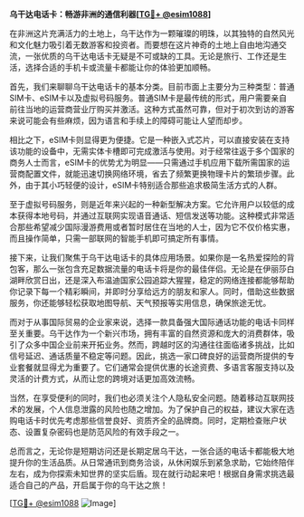 **乌干达电话卡：畅游非洲的通信利器[[TG💪+ @esim1088](https://t.me/s/esim1088)]**

在非洲这片充满活力的土地上，乌干达作为一颗璀璨的明珠，以其独特的自然风光和文化魅力吸引着无数游客和投资者。而要想在这片神奇的土地上自由地沟通交流，一张优质的乌干达电话卡无疑是不可或缺的工具。无论是旅行、工作还是生活，选择合适的手机卡或流量卡都能让你的体验更加顺畅。

首先，我们来聊聊乌干达电话卡的基本分类。目前市面上主要分为三种类型：普通SIM卡、eSIM卡以及虚拟号码服务。普通SIM卡是最传统的形式，用户需要亲自前往当地的运营商营业厅购买并激活。这种方式虽然可靠，但对于初次到访的游客来说可能会有些麻烦，因为语言和手续上的障碍可能让人望而却步。

相比之下，eSIM卡则显得更为便捷。它是一种嵌入式芯片，可以直接安装在支持该功能的设备中，无需实体卡槽即可完成激活与使用。对于经常往返于多个国家的商务人士而言，eSIM卡的优势尤为明显——只需通过手机应用下载所需国家的运营商配置文件，就能迅速切换网络环境，省去了频繁更换物理卡片的繁琐步骤。此外，由于其小巧轻便的设计，eSIM卡特别适合那些追求极简生活方式的人群。

至于虚拟号码服务，则是近年来兴起的一种新型解决方案。它允许用户以较低的成本获得本地号码，并通过互联网实现语音通话、短信发送等功能。这种模式非常适合那些希望减少国际漫游费用或者暂时居住在当地的人士，因为它不仅价格实惠，而且操作简单，只需一部联网的智能手机即可搞定所有事情。

接下来，让我们聚焦于乌干达电话卡的具体应用场景。如果你是一名热爱探险的背包客，那么一张包含充足数据流量的电话卡将是你的最佳伴侣。无论是在伊丽莎白湖畔欣赏日出，还是深入布温迪国家公园追踪大猩猩，稳定的网络连接都能够帮助你记录下每一个精彩瞬间，并即时分享给远方的朋友和家人。同时，借助这些数据服务，你还能够轻松获取地图导航、天气预报等实用信息，确保旅途无忧。

而对于从事国际贸易的企业家来说，选择一款具备强大国际通话功能的电话卡同样至关重要。乌干达作为一个新兴市场，拥有丰富的自然资源和庞大的消费群体，吸引了众多中国企业前来开拓业务。然而，跨越时区的沟通往往面临诸多挑战，比如信号延迟、通话质量不稳定等问题。因此，挑选一家口碑良好的运营商所提供的专业套餐就显得尤为重要了。它们通常会提供优惠的长途资费、多语言客服支持以及灵活的计费方式，从而让您的跨境对话更加高效流畅。

当然，在享受便利的同时，我们也必须关注个人隐私安全问题。随着移动互联网技术的发展，个人信息泄露的风险也随之增加。为了保护自己的权益，建议大家在选购电话卡时优先考虑那些信誉良好、资质齐全的品牌商。同时，定期检查账户状态、设置复杂密码也是防范风险的有效手段之一。

总而言之，无论你是短期访问还是长期定居乌干达，一张合适的电话卡都能极大地提升你的生活品质。从日常通讯到商务洽谈，从休闲娱乐到紧急求助，它始终陪伴左右，成为你探索未知世界的坚实后盾。现在就行动起来吧！根据自身需求挑选最适合自己的产品，开启属于你的乌干达之旅！

[[TG💪+ @esim1088](https://t.me/s/esim1088) ![Image](https://i.postimg.cc/4NQfJmqS/Snipaste-2025-05-13-00-14-12.png)]